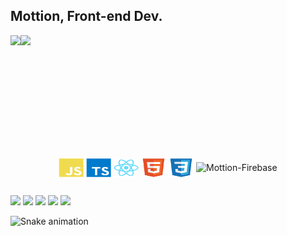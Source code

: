 ## Mottion, Front-end Dev.
<div>
  <a href="https://github.com/Mottion" style="display: flex;">
  <img height="180em" src="https://github-readme-stats.vercel.app/api?username=Mottion&show_icons=true&theme=midnight-purple&include_all_commits=true&count_private=true"/>
  <img height="180em" src="https://github-readme-stats.vercel.app/api/top-langs/?username=Mottion&layout=compact&langs_count=7&theme=midnight-purple"/>
  </a>
</div>
<div style="display: inline_block" align="center"><br>
  <img align="center" alt="Mottion-Js" height="30" width="40" src="https://raw.githubusercontent.com/devicons/devicon/master/icons/javascript/javascript-plain.svg">
  <img align="center" alt="Mottion-Ts" height="30" width="40" src="https://raw.githubusercontent.com/devicons/devicon/master/icons/typescript/typescript-plain.svg">
  <img align="center" alt="Mottion-React" height="30" width="40" src="https://raw.githubusercontent.com/devicons/devicon/master/icons/react/react-original.svg">
  <img align="center" alt="Mottion-HTML" height="30" width="40" src="https://raw.githubusercontent.com/devicons/devicon/master/icons/html5/html5-original.svg">
  <img align="center" alt="Mottion-CSS" height="30" width="40" src="https://raw.githubusercontent.com/devicons/devicon/master/icons/css3/css3-original.svg">
  <img align="center" alt="Mottion-Firebase" height="30" width="40" src="https://cdn.jsdelivr.net/gh/devicons/devicon/icons/firebase/firebase-plain.svg">
</div>
  
  ##
 
<div> 
  <a href="https://www.instagram.com/motion_iv/" target="_blank"><img src="https://img.shields.io/badge/-Instagram-5c25d3?style=for-the-badge&logo=instagram&logoColor=white" target="_blank"></a>
 <a href="https://discord.gg/wagxzStdcR" target="_blank"><img src="https://img.shields.io/badge/Discord-5c25d3?style=for-the-badge&logo=discord&logoColor=white" target="_blank"></a> 
  <a href = "mailto:contatorafaballerini@gmail.com"><img src="https://img.shields.io/badge/-Gmail-5c25d3?style=for-the-badge&logo=gmail&logoColor=white" target="_blank"></a>
  <a href="https://www.linkedin.com/in/rafaella-ballerini-45875016a" target="_blank"><img src="https://img.shields.io/badge/-LinkedIn-5c25d3?style=for-the-badge&logo=linkedin&logoColor=white" target="_blank"></a>
  <a href="https://www.linkedin.com/in/rafaella-ballerini-45875016a" target="_blank"><img src="https://img.shields.io/badge/WhatsApp-5c25d3?style=for-the-badge&logo=whatsapp&logoColor=white" target="_blank"></a>
  
 
  ![Snake animation](https://github.com/Mottion/Mottion/blob/output/github-contribution-grid-snake.svg)
 
</div>
